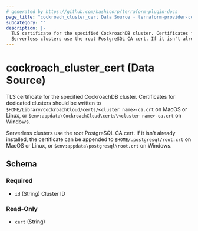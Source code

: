 ```yaml
---
# generated by https://github.com/hashicorp/terraform-plugin-docs
page_title: "cockroach_cluster_cert Data Source - terraform-provider-cockroach"
subcategory: ""
description: |-
  TLS certificate for the specified CockroachDB cluster. Certificates for dedicated clusters should be written to $HOME/Library/CockroachCloud/certs/<cluster name>-ca.crt on MacOS or Linux, or $env:appdata\CockroachCloud\certs\<cluster name>-ca.crt on Windows.
  Serverless clusters use the root PostgreSQL CA cert. If it isn't already installed, the certificate can be appended to $HOME/.postgresql/root.crt on MacOS or Linux, or $env:appdata\postgresql\root.crt on Windows.
---
```


# cockroach_cluster_cert (Data Source)

TLS certificate for the specified CockroachDB cluster. Certificates for dedicated clusters should be written to `$HOME/Library/CockroachCloud/certs/<cluster name>-ca.crt` on MacOS or Linux, or `$env:appdata\CockroachCloud\certs\<cluster name>-ca.crt` on Windows. 

Serverless clusters use the root PostgreSQL CA cert. If it isn't already installed, the certificate can be appended to `$HOME/.postgresql/root.crt` on MacOS or Linux, or `$env:appdata\postgresql\root.crt` on Windows.



<!-- schema generated by tfplugindocs -->
## Schema

### Required

- `id` (String) Cluster ID

### Read-Only

- `cert` (String)


